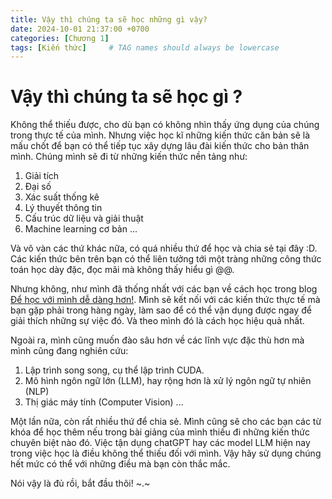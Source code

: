 ```yaml
---
title: Vậy thì chúng ta sẽ học những gì vậy?
date: 2024-10-01 21:37:00 +0700
categories: [Chương 1]
tags: [Kiến thức]     # TAG names should always be lowercase
---
```


# Vậy thì chúng ta sẽ học gì ?

Không thể thiếu được, cho dù bạn có không nhìn thấy ứng dụng của chúng trong thực tế của mình. Nhưng việc học kĩ những kiến thức căn bản sẽ là mấu chốt để bạn có thể tiếp tục xây dựng lâu đài kiến thức cho bản thân mình. Chúng mình sẽ đi từ những kiến thức nền tảng như:

1. Giải tích
2. Đại số
3. Xác suất thống kê
4. Lý thuyết thông tin
5. Cấu trúc dữ liệu và giải thuật
6. Machine learning cơ bản ...

Và vô vàn các thứ khác nữa, có quá nhiều thứ để học và chia sẻ tại đây :D. Các kiến thức bên trên bạn có thể liên tưởng tới một tràng những công thức toán học dày đặc, đọc mãi mà không thấy hiểu gì @@. 

Nhưng không, như mình đã thống nhất với các bạn về cách học trong blog [Để học với mình dễ dàng hơn!](https://dohoangnam2912.github.io/posts/whattoexpect/). Mình sẽ kết nối với các kiến thức thực tế mà bạn gặp phải trong hàng ngày, làm sao để có thể vận dụng được ngay để giải thích những sự việc đó. Và theo mình đó là cách học hiệu quả nhất.

Ngoài ra, mình cũng muốn đào sâu hơn về các lĩnh vực đặc thù hơn mà mình cũng đang nghiên cứu:
1. Lập trình song song, cụ thể lập trình CUDA.
2. Mô hình ngôn ngữ lớn (LLM), hay rộng hơn là xử lý ngôn ngữ tự nhiên (NLP)
3. Thị giác máy tính (Computer Vision) ...

Một lần nữa, còn rất nhiều thứ để chia sẻ. Mình cũng sẽ cho các bạn các từ khóa để học thêm nếu trong bài giảng của mình thiếu đi những kiến thức chuyên biệt nào đó. Việc tận dụng chatGPT hay các model LLM hiện nay trong việc học là điều không thể thiếu đối với mình. Vậy hãy sử dụng chúng hết mức có thể với những điều mà bạn còn thắc mắc. 

Nói vậy là đủ rồi, bắt đầu thôi! ~.~